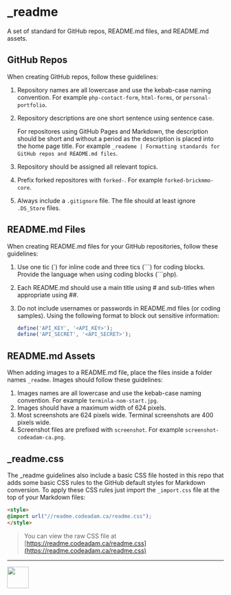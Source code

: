 # _readme

A set of standard for GitHub repos, README.md files, and README.md assets.

## GitHub Repos

When creating GitHub repos, follow these guidelines:

1. Repository names are all lowercase and use the kebab-case naming convention. For example `php-contact-form`, `html-forms`, or `personal-portfolio`.
2. Repository descriptions are one short sentence using sentence case.

    For repositores using GitHub Pages and Markdown, the description should be short and without a period as the description is placed into the home page title. For example `_reademe | Formatting standards for GitHub repos and README.md files`.
5. Repository should be assigned all relevant topics.
6. Prefix forked repositores with `forked-`. For example `forked-brickmmo-core`.
7. Always include a `.gitignore` file. The file should at least ignore `.DS_Store` files.

## README.md Files

When creating README.md files for your GitHub repositories, follow these guidelines:

1. Use one tic (\`) for inline code and three tics (\`\`\`) for coding blocks. Provide the language when using coding blocks (\`\`\`php).
2. Each README.md should use a main title using # and sub-titles when appropriate using ##.
3. Do not include usernames or passwords in README.md files (or coding samples). Using the following format to block out sensitive information:

    ```php
    define('API_KEY', '<API_KEY>');
    define('API_SECRET', '<API_SECRET>');
    ```
    
## README.md Assets

When adding images to a README.md file, place the files inside a folder names `_readme`. Images should follow these guidelines:

1. Images names are all lowercase and use the kebab-case naming convention. For example `terminla-nom-start.jpg`.
2. Images should have a maximum width of 624 pixels.
3. Most screenshots are 624 pixels wide. Terminal screenshots are 400 pixels wide. 
4. Screenshot files are prefixed with `screenshot`. For example `screenshot-codeadam-ca.png`.

## _readme.css

The _readme guidelines also include a basic CSS file hosted in this repo that adds some basic CSS rules to the GitHub default styles for Markdown conversion. To apply these CSS rules just import the `_import.css` file at the top of your Markdown files:

```html
<style>
@import url("//readme.codeadam.ca/readme.css");
</style>
```

> You can view the raw CSS file at  
> [https://readme.codeadam.ca/readme.css](https://readme.codeadam.ca/readme.css)

---

<a href="https://codeadam.ca">
<img src="https://codeadam.ca/images/code-block.png" width="50">
</a>
